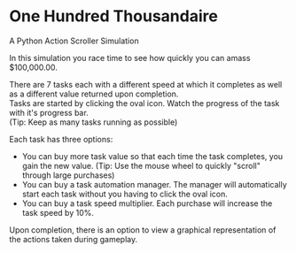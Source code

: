 # One Hundred Thousandaire
A Python Action Scroller Simulation

In this simulation you race time to see how quickly you can amass $100,000.00. 

There are 7 tasks each with a different speed at which it completes as well as a different value returned upon completion.  
Tasks are started by clicking the oval icon.  Watch the progress of the task with it's progress bar.  
(Tip: Keep as many tasks running as possible)

Each task has three options:

  - You can buy more task value so that each time the task completes, you gain the new value. 
    (Tip: Use the mouse wheel to quickly "scroll" through large purchases)
  - You can buy a task automation manager.  The manager will automatically start each task without you having to click the oval icon.
  - You can buy a task speed multiplier.  Each purchase will increase the task speed by 10%. 

Upon completion, there is an option to view a graphical representation of the actions taken during gameplay.   
